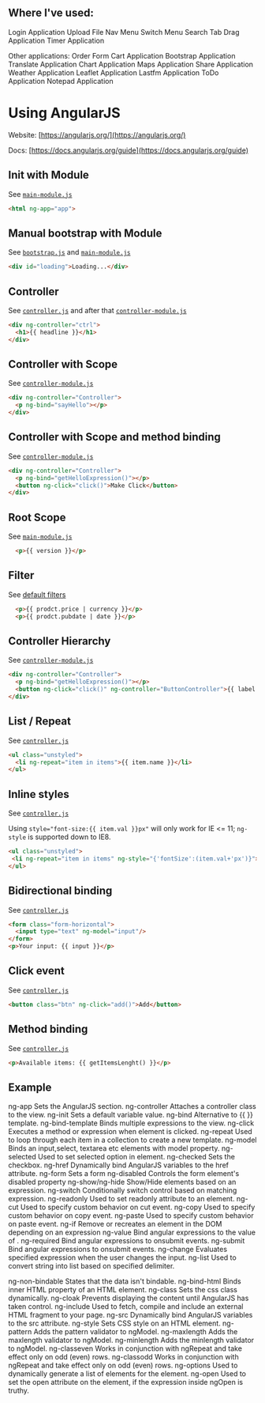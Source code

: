 Where I've used:
----------------
Login Application
Upload File
Nav Menu
Switch Menu
Search Tab
Drag Application
Timer Application

Other applications:
        Order Form
        Cart Application
        Bootstrap Application
        Translate Application
        Chart Application
        Maps Application
        Share Application
        Weather Application
        Leaflet Application
        Lastfm Application
        ToDo Application
        Notepad Application

Using AngularJS
===============

Website: [https://angularjs.org/](https://angularjs.org/)

Docs: [https://docs.angularjs.org/guide](https://docs.angularjs.org/guide)


Init with Module
-----------
See [`main-module.js`](https://gist.github.com/hofmannsven/d67f0cb2f67911a438ed#file-main-module-js)
  ```html
  <html ng-app="app">
  ```
  
Manual bootstrap with Module
-----------
See [`bootstrap.js`](https://gist.github.com/hofmannsven/d67f0cb2f67911a438ed#file-bootstrap-js) and [`main-module.js`](https://gist.github.com/hofmannsven/d67f0cb2f67911a438ed#file-main-module-js)
  ```html
  <div id="loading">Loading...</div>
  ```

Controller
-----------
See [`controller.js`](https://gist.github.com/hofmannsven/d67f0cb2f67911a438ed#file-controller-js) and after that [`controller-module.js`](https://gist.github.com/hofmannsven/d67f0cb2f67911a438ed#file-controller-module-js)
  ```html
  <div ng-controller="ctrl">
    <h1>{{ headline }}</h1>
  </div>
  ```
  
Controller with Scope
-----------
See [`controller-module.js`](https://gist.github.com/hofmannsven/d67f0cb2f67911a438ed#file-controller-module-js)
  ```html
  <div ng-controller="Controller">
    <p ng-bind="sayHello"></p>
  </div>
  ```
  
Controller with Scope and method binding
-----------
See [`controller-module.js`](https://gist.github.com/hofmannsven/d67f0cb2f67911a438ed#file-controller-module-js)
  ```html
  <div ng-controller="Controller">
    <p ng-bind="getHelloExpression()"></p>
    <button ng-click="click()">Make Click</button>
  </div>
  ```  

Root Scope  
-----------
See [`main-module.js`](https://gist.github.com/hofmannsven/d67f0cb2f67911a438ed#file-main-module-js)
  ```html
    <p>{{ version }}</p>
  ```
  
Filter 
-----------  
See [default filters](https://docs.angularjs.org/api/ng/filter)
  ```html
    <p>{{ prodct.price | currency }}</p>
    <p>{{ prodct.pubdate | date }}</p>
  ```
  
Controller Hierarchy  
-----------
See [`controller-module.js`](https://gist.github.com/hofmannsven/d67f0cb2f67911a438ed#file-controller-module-js)
  ```html
  <div ng-controller="Controller">
    <p ng-bind="getHelloExpression()"></p>
    <button ng-click="click()" ng-controller="ButtonController">{{ label }}</button>
  </div>
  ``` 

List / Repeat
-----------
See [`controller.js`](https://gist.github.com/hofmannsven/d67f0cb2f67911a438ed#file-controller-js)
  ```html
  <ul class="unstyled">
    <li ng-repeat="item in items">{{ item.name }}</li>
  </ul>
  ```

Inline styles
-----------
See [`controller.js`](https://gist.github.com/hofmannsven/d67f0cb2f67911a438ed#file-controller-js)

Using `style="font-size:{{ item.val }}px"` will only work for IE <= 11; `ng-style` is supported down to IE8.
   ```html
  <ul class="unstyled">
    <li ng-repeat="item in items" ng-style="{'fontSize':(item.val+'px')}">{{ item.name }}</li>
  </ul>
  ``` 
  
Bidirectional binding
-----------
See [`controller.js`](https://gist.github.com/hofmannsven/d67f0cb2f67911a438ed#file-controller-js)
  ```html
  <form class="form-horizontal">
    <input type="text" ng-model="input"/>
  </form>
  <p>Your input: {{ input }}</p>
  ```
  
Click event
-----------
See [`controller.js`](https://gist.github.com/hofmannsven/d67f0cb2f67911a438ed#file-controller-js)
  ```html
  <button class="btn" ng-click="add()">Add</button>
  ```
  
Method binding
-----------
See [`controller.js`](https://gist.github.com/hofmannsven/d67f0cb2f67911a438ed#file-controller-js)
  ```html
  <p>Available items: {{ getItemsLenght() }}</p>
  ```
  
Example
-------

ng-app Sets the AngularJS section.
ng-controller Attaches a controller class to the view.
ng-init Sets a default variable value.
ng-bind Alternative to {{ }} template.
ng-bind-template Binds multiple expressions to the view.
ng-click Executes a method or expression when element is clicked.
ng-repeat Used to loop through each item in a collection to create a new template.
ng-model Binds an input,select, textarea etc elements with model property.
ng-selected Used to set selected option in element.
ng-checked Sets the checkbox.
ng-href Dynamically bind AngularJS variables to the href attribute.
ng-form Sets a form
ng-disabled Controls the form element's disabled property
ng-show/ng-hide Show/Hide elements based on an expression.
ng-switch Conditionally switch control based on matching expression.
ng-readonly Used to set readonly attribute to an element.
ng-cut Used to specify custom behavior on cut event.
ng-copy Used to specify custom behavior on copy event.
ng-paste Used to specify custom behavior on paste event.
ng-if Remove or recreates an element in the DOM depending on an expression
ng-value Bind angular expressions to the value of .
ng-required Bind angular expressions to onsubmit events.
ng-submit Bind angular expressions to onsubmit events.
ng-change Evaluates specified expression when the user changes the input.
ng-list Used to convert string into list based on specified delimiter.

ng-non-bindable States that the data isn't bindable.
ng-bind-html Binds inner HTML property of an HTML element.
ng-class Sets the css class dynamically.
ng-cloak Prevents displaying the content until AngularJS has taken control.
ng-include Used to fetch, compile and include an external HTML fragment to your page.
ng-src Dynamically bind AngularJS variables to the src attribute.
ng-style Sets CSS style on an HTML element.
ng-pattern Adds the pattern validator to ngModel.
ng-maxlength Adds the maxlength validator to ngModel.
ng-minlength Adds the minlength validator to ngModel.
ng-classeven Works in conjunction with ngRepeat and take effect only on odd (even) rows.
ng-classodd Works in conjunction with ngRepeat and take effect only on odd (even) rows.
ng-options Used to dynamically generate a list of elements for the element.
ng-open Used to set the open attribute on the element, if the expression inside ngOpen is truthy.

